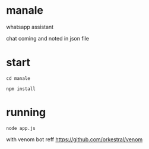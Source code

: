 # manale
whatsapp assistant

chat coming and noted in json file

# start

```
cd manale
```

```
npm install
```

# running

```
node app.js
```

with venom bot reff https://github.com/orkestral/venom
